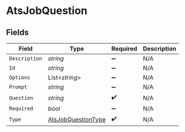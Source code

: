 # AtsJobQuestion


## Fields

| Field                                                               | Type                                                                | Required                                                            | Description                                                         |
| ------------------------------------------------------------------- | ------------------------------------------------------------------- | ------------------------------------------------------------------- | ------------------------------------------------------------------- |
| `Description`                                                       | *string*                                                            | :heavy_minus_sign:                                                  | N/A                                                                 |
| `Id`                                                                | *string*                                                            | :heavy_minus_sign:                                                  | N/A                                                                 |
| `Options`                                                           | List<*string*>                                                      | :heavy_minus_sign:                                                  | N/A                                                                 |
| `Prompt`                                                            | *string*                                                            | :heavy_minus_sign:                                                  | N/A                                                                 |
| `Question`                                                          | *string*                                                            | :heavy_check_mark:                                                  | N/A                                                                 |
| `Required`                                                          | *bool*                                                              | :heavy_minus_sign:                                                  | N/A                                                                 |
| `Type`                                                              | [AtsJobQuestionType](../../Models/Components/AtsJobQuestionType.md) | :heavy_check_mark:                                                  | N/A                                                                 |